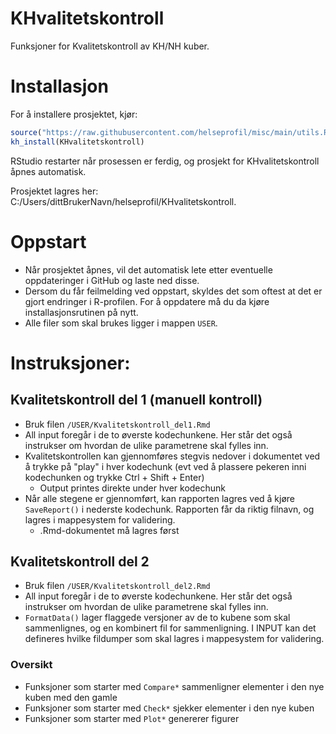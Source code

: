 # KHvalitetskontroll

Funksjoner for Kvalitetskontroll av KH/NH kuber.

# Installasjon

For å installere prosjektet, kjør:
```r
source("https://raw.githubusercontent.com/helseprofil/misc/main/utils.R")
kh_install(KHvalitetskontroll)
```
RStudio restarter når prosessen er ferdig, og prosjekt for KHvalitetskontroll åpnes automatisk. 

Prosjektet lagres her: 
C:/Users/dittBrukerNavn/helseprofil/KHvalitetskontroll.

# Oppstart

- Når prosjektet åpnes, vil det automatisk lete etter eventuelle oppdateringer i GitHub og laste ned disse. 
- Dersom du får feilmelding ved oppstart, skyldes det som oftest at det er gjort endringer i R-profilen. For å oppdatere må du da kjøre installasjonsrutinen på nytt. 
- Alle filer som skal brukes ligger i mappen `USER`.

# Instruksjoner:
## Kvalitetskontroll del 1 (manuell kontroll)

- Bruk filen `/USER/Kvalitetskontroll_del1.Rmd`
- All input foregår i de to øverste kodechunkene. Her står det også instrukser om hvordan de ulike parametrene skal fylles inn. 
- Kvalitetskontrollen kan gjennomføres stegvis nedover i dokumentet ved å trykke på "play" i hver kodechunk (evt ved å plassere pekeren inni kodechunken og trykke Ctrl + Shift + Enter)
    - Output printes direkte under hver kodechunk
- Når alle stegene er gjennomført, kan rapporten lagres ved å kjøre `SaveReport()` i nederste kodechunk. Rapporten får da riktig filnavn, og lagres i mappesystem for validering.
    - .Rmd-dokumentet må lagres først
    
## Kvalitetskontroll del 2

- Bruk filen `/USER/Kvalitetskontroll_del2.Rmd`
- All input foregår i de to øverste kodechunkene. Her står det også instrukser om hvordan de ulike parametrene skal fylles inn. 
- `FormatData()` lager flaggede versjoner av de to kubene som skal sammenlignes, og en kombinert fil for sammenligning. I INPUT kan det defineres hvilke fildumper som skal lagres i mappesystem for validering. 



### Oversikt
- Funksjoner som starter med `Compare*` sammenligner elementer i den nye kuben med den gamle
- Funksjoner som starter med `Check*` sjekker elementer i den nye kuben
- Funksjoner som starter med `Plot*` genererer figurer